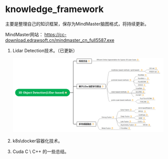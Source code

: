 # knowledge_framework

主要是整理自己的知识框架，保存为MindMaster脑图格式，将持续更新。

MindMaster网站： https://cc-download.edrawsoft.cn/mindmaster_cn_full5587.exe

1. Lidar Detection技术。（已更新）

   ![lidar-detection](./pic/lidar-detection.png)

2. k8s\docker容器化技术。

3. Cuda C \ C++ 的一些总结。

